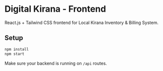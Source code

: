 # Digital Kirana - Frontend

React.js + Tailwind CSS frontend for Local Kirana Inventory & Billing System.

## Setup

```bash
npm install
npm start
```

Make sure your backend is running on `/api` routes.
